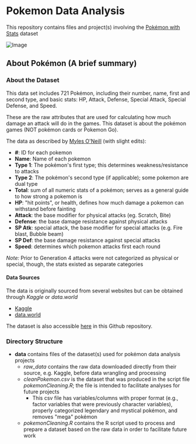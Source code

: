 # Pokemon Data Analysis
This repository contains files and project(s) involving the [Pokémon with Stats](https://www.kaggle.com/abcsds/pokemon) dataset

![Image](https://images.nintendolife.com/12057e37053a0/pokemon-gotta-catch-em-all.large.jpg)


## About Pokémon (A brief summary)


### About the Dataset

This data set includes 721 Pokémon, including their number, name, first and second type, and basic stats: HP, Attack, Defense, Special Attack, Special Defense, and Speed.

These are the raw attributes that are used for calculating how much damage an attack will do in the games. This dataset is about the pokémon games (NOT pokémon cards or Pokemon Go).

The data as described by [Myles O'Neill](https://www.kaggle.com/mylesoneill) (with slight edits):

- **#**: ID for each pokemon
- **Name**: Name of each pokemon
- **Type 1**: The pokémon's first type; this determines weakness/resistance to attacks
- **Type 2**: The pokémon's second type (if applicable); some pokemon are dual type
- **Total**: sum of all numeric stats of a pokémon; serves as a general guide to how strong a pokemon is
- **HP**: "hit points", or health, defines how much damage a pokemon can withstand before fainting
- **Attack**: the base modifier for physical attacks (eg. Scratch, Bite)
- **Defense**: the base damage resistance against physical attacks
- **SP Atk**: special attack, the base modifier for special attacks (e.g. Fire blast, Bubble beam)
- **SP Def**: the base damage resistance against special attacks
- **Speed**: determines which pokemon attacks first each round

*Note:* Prior to Generation 4 attacks were not categorized as physical or special, though, the stats existed as separate categories


#### Data Sources
The data is originally sourced from several websites but can be obtained through *Kaggle* or *data.world*
- [Kaggle](https://www.kaggle.com/abcsds/pokemon)
- [data.world](https://data.world/data-society/pokemon-with-stats)

The dataset is also accessible [here](https://github.com/morales-ep/Pokemon-analysis/blob/73e83606f543f95ff3036819c3b49388145506a6/data/raw_data/Pokemon.csv) in this Github repository.

### Directory Structure
- **data** contains files of the dataset(s) used for pokémon data analysis projects
  + *raw_data* contains the raw data downloaded directly from their source, e.g. Kaggle, before data wrangling and processing
  + *cleanPokemon.csv* is the dataset that was produced in the script file *pokemonCleaning.R*; the file is intended to facilitate analyses for future projects
      - This csv file has variables/columns with proper format (e.g., factor variables that were previously character variables), properly categorized legendary and mystical pokémon, and removes "mega" pokémon
  + *pokemonCleaning.R* contains the R script used to process and prepare a dataset based on the raw data in order to facilitate future work
